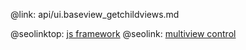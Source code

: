 @link: api/ui.baseview_getchildviews.md

@seolinktop: [js framework](https://webix.com)
@seolink: [multiview control](https://webix.com/widget/multiview/)